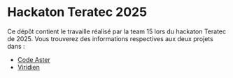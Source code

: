 # Hackaton Teratec 2025

Ce dépôt contient le travaille réalisé par la team 15 lors du hackaton Teratec de 2025. Vous trouverez des informations respectives aux deux projets dans :

- [Code Aster](./codeaster/README.md)
- [Viridien](./viridien/README.md)
